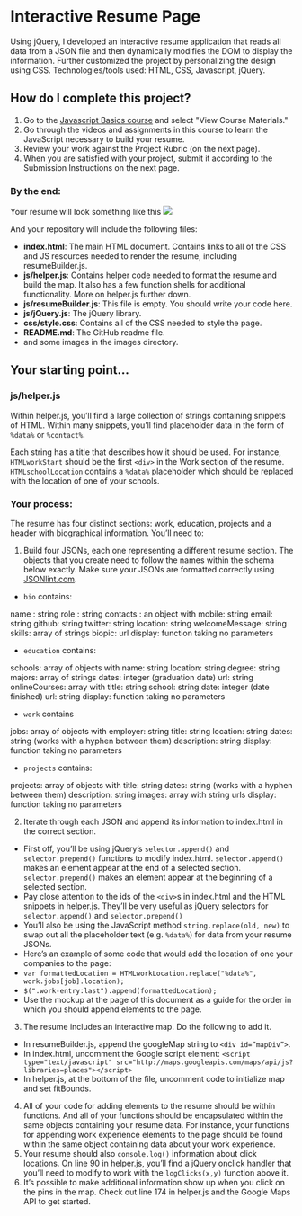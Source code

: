 # Interactive Resume Page
Using jQuery, I developed an interactive resume application that reads all data from a JSON file and then dynamically modifies the DOM to display the information. Further customized the project by personalizing the design using CSS. Technologies/tools used: HTML, CSS, Javascript, jQuery.

## How do I complete this project?

1. Go to the [Javascript Basics course](https://www.udacity.com/course/ud804) and select "View Course Materials."
2. Go through the videos and assignments in this course to learn the JavaScript necessary to build your resume.
3. Review your work against the Project Rubric (on the next page).
4. When you are satisfied with your project, submit it according to the Submission Instructions on the next page.

### By the end:
Your resume will look something like this
![](http://i.imgur.com/pWU1Xbl.png)

And your repository will include the following files:

* **index.html**: The main HTML document. Contains links to all of the CSS and JS resources needed to render the resume, including resumeBuilder.js.
* **js/helper.js**: Contains helper code needed to format the resume and build the map. It also has a few function shells for additional functionality. More on helper.js further down.
* **js/resumeBuilder.js**: This file is empty. You should write your code here.
* **js/jQuery.js**: The jQuery library.
* **css/style.css**: Contains all of the CSS needed to style the page.
* **README.md**: 
The GitHub readme file.
* and some images in the images directory.

## Your starting point...
### js/helper.js
Within helper.js, you’ll find a large collection of strings containing snippets of HTML. Within many snippets, you’ll find placeholder data in the form of `%data%` or `%contact%`.

Each string has a title that describes how it should be used. For instance, `HTMLworkStart` should be the first `<div>` in the Work section of the resume. `HTMLschoolLocation` contains a `%data%` placeholder which should be replaced with the location of one of your schools.

### Your process:
The resume has four distinct sections: work, education, projects and a header with biographical information. You’ll need to:

1. Build four JSONs, each one representing a different resume section. The objects that you create need to follow the names within the schema below exactly. Make sure your JSONs are formatted correctly using <a href="http://jsonlint.com/" target="_blank">JSONlint.com</a>.

* `bio` contains:

name : string
role : string
contacts : an object with
mobile: string
email: string 
github: string
twitter: string 
location: string
welcomeMessage: string 
skills: array of strings
biopic: url
display: function taking no parameters

* `education` contains:

schools: array of objects with
name: string
location: string
degree: string
majors: array of strings
dates: integer (graduation date)
url: string
onlineCourses: array with
title: string
school: string
date: integer (date finished)
url: string
display: function taking no parameters

* `work` contains

jobs: array of objects with
employer: string 
title: string 
location: string 
dates: string (works with a hyphen between them)
description: string 
display: function taking no parameters

* `projects` contains:

projects: array of objects with
title: string 
dates: string (works with a hyphen between them)
description: string
images: array with string urls
display: function taking no parameters

2. Iterate through each JSON and append its information to index.html in the correct section.
* First off, you’ll be using jQuery’s `selector.append()` and `selector.prepend()` functions to modify index.html. `selector.append()` makes an element appear at the end of a selected section. `selector.prepend()` makes an element appear at the beginning of a selected section.
* Pay close attention to the ids of the `<div>`s in index.html and the HTML snippets in helper.js. They’ll be very useful as jQuery selectors for `selector.append()` and `selector.prepend()`
* You’ll also be using the JavaScript method `string.replace(old, new)` to swap out all the placeholder text (e.g. `%data%`) for data from your resume JSONs.
* Here’s an example of some code that would add the location of one your companies to the page:
* `var formattedLocation = HTMLworkLocation.replace("%data%", work.jobs[job].location);`
* `$(".work-entry:last").append(formattedLocation);`
* Use the mockup at the page of this document as a guide for the order in which you should append elements to the page.
3. The resume includes an interactive map. Do the following to add it. 
* In resumeBuilder.js, append the googleMap string to `<div id=”mapDiv”>`.
* In index.html, uncomment the Google script element: `<script type="text/javascript" src="http://maps.googleapis.com/maps/api/js?libraries=places"></script>`
* In helper.js, at the bottom of the file, uncomment code to initialize map and set fitBounds.
4. All of your code for adding elements to the resume should be within functions. And all of your functions should be encapsulated within the same objects containing your resume data. For instance, your functions for appending work experience elements to the page should be found within the same object containing data about your work experience.
5. Your resume should also `console.log()` information about click locations. On line 90 in helper.js, you’ll find a jQuery onclick handler that you’ll need to modify to work with the `logClicks(x,y)` function above it.
6. It’s possible to make additional information show up when you click on the pins in the map. Check out line 174 in helper.js and the Google Maps API to get started.
